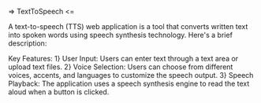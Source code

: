 => TextToSpeech <=

A text-to-speech (TTS) web application is a tool that converts written text into spoken words using speech synthesis technology. Here's a brief description:

Key Features:
1} User Input: Users can enter text through a text area or upload text files.
2} Voice Selection: Users can choose from different voices, accents, and languages to customize the speech output.
3} Speech Playback: The application uses a speech synthesis engine to read the text aloud when a button is clicked.
